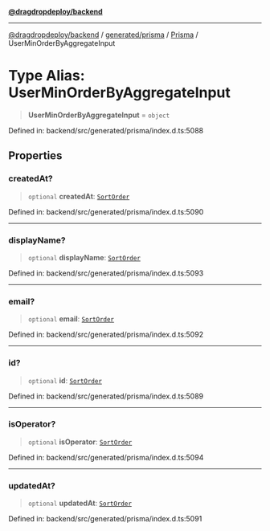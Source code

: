 [**@dragdropdeploy/backend**](../../../../../README.md)

***

[@dragdropdeploy/backend](../../../../../README.md) / [generated/prisma](../../../README.md) / [Prisma](../README.md) / UserMinOrderByAggregateInput

# Type Alias: UserMinOrderByAggregateInput

> **UserMinOrderByAggregateInput** = `object`

Defined in: backend/src/generated/prisma/index.d.ts:5088

## Properties

### createdAt?

> `optional` **createdAt**: [`SortOrder`](SortOrder.md)

Defined in: backend/src/generated/prisma/index.d.ts:5090

***

### displayName?

> `optional` **displayName**: [`SortOrder`](SortOrder.md)

Defined in: backend/src/generated/prisma/index.d.ts:5093

***

### email?

> `optional` **email**: [`SortOrder`](SortOrder.md)

Defined in: backend/src/generated/prisma/index.d.ts:5092

***

### id?

> `optional` **id**: [`SortOrder`](SortOrder.md)

Defined in: backend/src/generated/prisma/index.d.ts:5089

***

### isOperator?

> `optional` **isOperator**: [`SortOrder`](SortOrder.md)

Defined in: backend/src/generated/prisma/index.d.ts:5094

***

### updatedAt?

> `optional` **updatedAt**: [`SortOrder`](SortOrder.md)

Defined in: backend/src/generated/prisma/index.d.ts:5091

